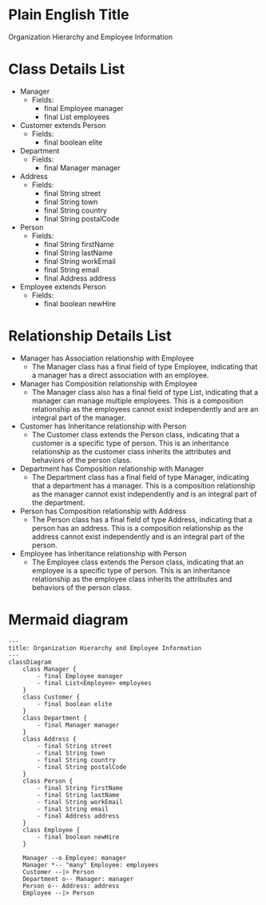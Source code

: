 # Plain English Title
Organization Hierarchy and Employee Information

# Class Details List
* Manager
    * Fields:
        * final Employee manager
        * final List<Employee> employees
* Customer extends Person
    * Fields:
        * final boolean elite
* Department
    * Fields:
        * final Manager manager
* Address
    * Fields:
        * final String street
        * final String town
        * final String country
        * final String postalCode
* Person
    * Fields:
        * final String firstName
        * final String lastName
        * final String workEmail
        * final String email
        * final Address address
* Employee extends Person
    * Fields:
        * final boolean newHire

# Relationship Details List
* Manager has Association relationship with Employee
    * The Manager class has a final field of type Employee, indicating that a manager has a direct association with an employee.
* Manager has Composition relationship with Employee
    * The Manager class also has a final field of type List<Employee>, indicating that a manager can manage multiple employees. This is a composition relationship as the employees cannot exist independently and are an integral part of the manager.
* Customer has Inheritance relationship with Person
    * The Customer class extends the Person class, indicating that a customer is a specific type of person. This is an inheritance relationship as the customer class inherits the attributes and behaviors of the person class.
* Department has Composition relationship with Manager
    * The Department class has a final field of type Manager, indicating that a department has a manager. This is a composition relationship as the manager cannot exist independently and is an integral part of the department.
* Person has Composition relationship with Address
    * The Person class has a final field of type Address, indicating that a person has an address. This is a composition relationship as the address cannot exist independently and is an integral part of the person.
* Employee has Inheritance relationship with Person
    * The Employee class extends the Person class, indicating that an employee is a specific type of person. This is an inheritance relationship as the employee class inherits the attributes and behaviors of the person class.

# Mermaid diagram
```mermaid
---
title: Organization Hierarchy and Employee Information
---
classDiagram
    class Manager {
        - final Employee manager
        - final List<Employee> employees
    }
    class Customer {
        - final boolean elite
    }
    class Department {
        - final Manager manager
    }
    class Address {
        - final String street
        - final String town
        - final String country
        - final String postalCode
    }
    class Person {
        - final String firstName
        - final String lastName
        - final String workEmail
        - final String email
        - final Address address
    }
    class Employee {
        - final boolean newHire
    }

    Manager --o Employee: manager
    Manager *-- "many" Employee: employees
    Customer --|> Person
    Department o-- Manager: manager
    Person o-- Address: address
    Employee --|> Person

```